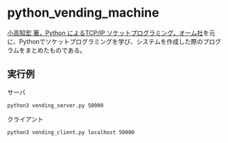 # python_vending_machine

[小高知宏 著，Python によるTCP/IP ソケットプログラミング，オーム社](https://www.ohmsha.co.jp/book/9784274223242/)を元に、Pythonでソケットプログラミングを学び、システムを作成した際のプログラムをまとめたものである。

## 実行例

サーバ
```
python3 vending_server.py 50000
```

クライアント
```
python3 vending_client.py localhost 50000
```
